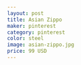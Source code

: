 ```yaml
---
layout: post
title: Asian Zippo 
maker: pinterest
category: pinterest 
color: steel
image: asian-zippo.jpg
price: 99 USD
---
```

